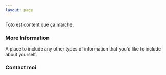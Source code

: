 ```yaml
---
layout: page
---
```


Toto est content que ça marche.

### More Information

A place to include any other types of information that you'd like to include about yourself.

### Contact moi
